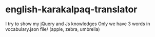 # english-karakalpaq-translator
 
 I try to show my jQuery and Js knowledges
 Only we have 3 words in vocabulary.json file/ (apple, zebra, umbrella)
